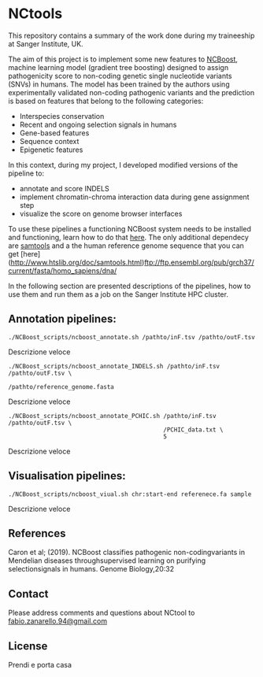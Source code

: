 # NCtools


This repository contains a summary of the work done during my traineeship at Sanger Institute, UK. 

The aim of this project is to implement some new features to [NCBoost](https://github.com/RausellLab/NCBoost), machine learning model (gradient tree boosting) designed to assign pathogenicity score to non-coding genetic single nucleotide variants (SNVs) in humans. The model has been trained by the authors using experimentally validated non-coding pathogenic variants and the prediction is based on features that belong to the following categories:

+ Interspecies conservation
+ Recent and ongoing selection signals in humans
+ Gene-based features
+ Sequence context
+ Epigenetic features

In this context, during my project, I developed modified versions of the pipeline to:

+ annotate and score INDELS
+ implement chromatin-chroma interaction data during gene assignment step
+ visualize the score on genome browser interfaces

To use these pipelines a functioning NCBoost system needs to be installed and functioning, learn how to do that [here](https://github.com/RausellLab/NCBoost).
The only additional dependecy are [samtools](http://www.htslib.org/doc/samtools.html) and a the human reference genome sequence that you can get [here] (http://www.htslib.org/doc/samtools.html)ftp://ftp.ensembl.org/pub/grch37/current/fasta/homo_sapiens/dna/  
 
In the following section are presented descriptions of the pipelines, how to use them and run them as a job on the Sanger Institute HPC cluster.


## Annotation pipelines:

```
./NCBoost_scripts/ncboost_annotate.sh /pathto/inF.tsv /pathto/outF.tsv 
```
Descrizione veloce 

```
./NCBoost_scripts/ncboost_annotate_INDELS.sh /pathto/inF.tsv /pathto/outF.tsv \
                                             /pathto/reference_genome.fasta
```
Descrizione veloce 

```
./NCBoost_scripts/ncboost_annotate_PCHIC.sh /pathto/inF.tsv /pathto/outF.tsv \
                                            /PCHIC_data.txt \
                                            5
```
Descrizione veloce

## Visualisation pipelines:

```
./NCBoost_scripts/ncboost_viual.sh chr:start-end referenece.fa sample
```
Descrizione veloce 


## References

Caron et al; (2019). NCBoost classifies pathogenic non-codingvariants in Mendelian diseases throughsupervised learning on purifying selectionsignals in humans. Genome Biology,20:32 


## Contact
Please address comments and questions about NCtool to fabio.zanarello.94@gmail.com

## License

Prendi e porta casa
